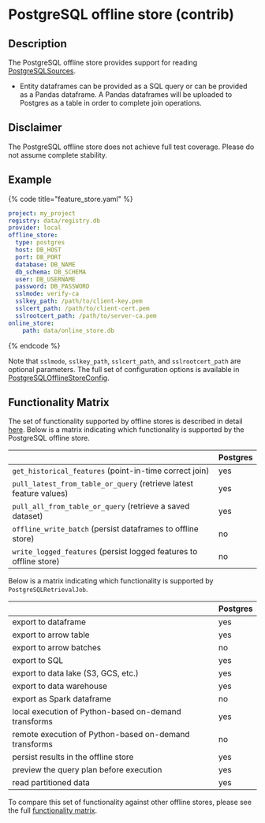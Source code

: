 # PostgreSQL offline store (contrib)

## Description

The PostgreSQL offline store provides support for reading [PostgreSQLSources](../data-sources/postgres.md).
* Entity dataframes can be provided as a SQL query or can be provided as a Pandas dataframe. A Pandas dataframes will be uploaded to Postgres as a table in order to complete join operations.

## Disclaimer

The PostgreSQL offline store does not achieve full test coverage.
Please do not assume complete stability.

## Example

{% code title="feature_store.yaml" %}
```yaml
project: my_project
registry: data/registry.db
provider: local
offline_store:
  type: postgres
  host: DB_HOST
  port: DB_PORT
  database: DB_NAME
  db_schema: DB_SCHEMA
  user: DB_USERNAME
  password: DB_PASSWORD
  sslmode: verify-ca
  sslkey_path: /path/to/client-key.pem
  sslcert_path: /path/to/client-cert.pem
  sslrootcert_path: /path/to/server-ca.pem
online_store:
    path: data/online_store.db
```
{% endcode %}

Note that `sslmode`, `sslkey_path`, `sslcert_path`, and `sslrootcert_path` are optional parameters.
The full set of configuration options is available in [PostgreSQLOfflineStoreConfig](https://rtd.feast.dev/en/master/#feast.infra.offline_stores.contrib.postgres_offline_store.postgres.PostgreSQLOfflineStoreConfig).

## Functionality Matrix

The set of functionality supported by offline stores is described in detail [here](overview.md#functionality).
Below is a matrix indicating which functionality is supported by the PostgreSQL offline store.

| | Postgres |
| :-------------------------------- | :-- |
| `get_historical_features` (point-in-time correct join)             | yes |
| `pull_latest_from_table_or_query` (retrieve latest feature values) | yes |
| `pull_all_from_table_or_query` (retrieve a saved dataset)          | yes |
| `offline_write_batch` (persist dataframes to offline store)        | no  |
| `write_logged_features` (persist logged features to offline store) | no  |

Below is a matrix indicating which functionality is supported by `PostgreSQLRetrievalJob`.

| | Postgres |
| --------------------------------- | --- |
| export to dataframe                                   | yes |
| export to arrow table                                 | yes |
| export to arrow batches                               | no  |
| export to SQL                                         | yes |
| export to data lake (S3, GCS, etc.)                   | yes |
| export to data warehouse                              | yes |
| export as Spark dataframe                             | no  |
| local execution of Python-based on-demand transforms  | yes |
| remote execution of Python-based on-demand transforms | no  |
| persist results in the offline store                  | yes |
| preview the query plan before execution               | yes |
| read partitioned data                                 | yes |

To compare this set of functionality against other offline stores, please see the full [functionality matrix](overview.md#functionality-matrix).
